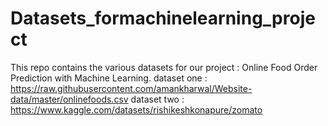# Datasets_formachinelearning_project

This repo contains the various datasets for our project : Online Food Order Prediction with Machine Learning.
dataset  one : https://raw.githubusercontent.com/amankharwal/Website-data/master/onlinefoods.csv
dataset two : https://www.kaggle.com/datasets/rishikeshkonapure/zomato
 
 
